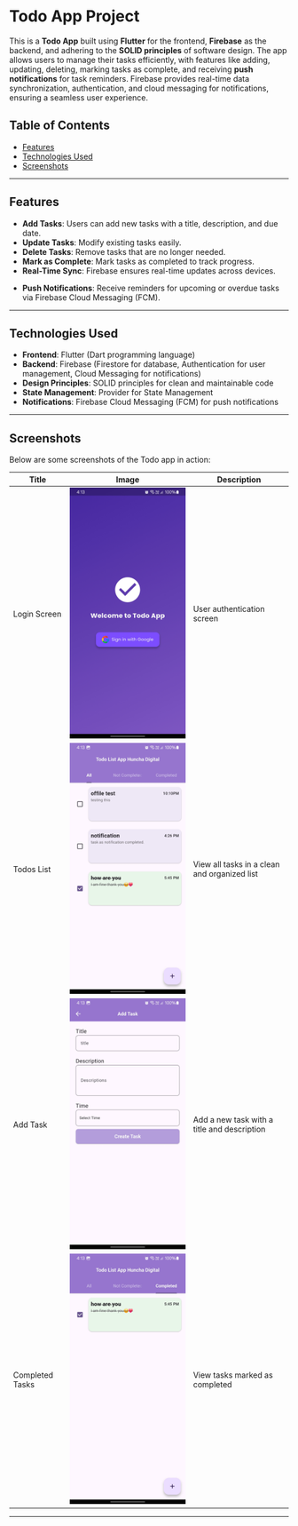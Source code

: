 # Todo App Project


This is a **Todo App** built using **Flutter** for the frontend, **Firebase** as the backend, and adhering to the **SOLID principles** of software design. The app allows users to manage their tasks efficiently, with features like adding, updating, deleting, marking tasks as complete, and receiving **push notifications** for task reminders. Firebase provides real-time data synchronization, authentication, and cloud messaging for notifications, ensuring a seamless user experience.

## Table of Contents

- [Features](#features)
- [Technologies Used](#technologies-used)
- [Screenshots](#screenshots)

---

## Features

- **Add Tasks**: Users can add new tasks with a title, description, and due date.
- **Update Tasks**: Modify existing tasks easily.
- **Delete Tasks**: Remove tasks that are no longer needed.
- **Mark as Complete**: Mark tasks as completed to track progress.
- **Real-Time Sync**: Firebase ensures real-time updates across devices.
<!-- - **Authentication**: Secure user login and registration using Firebase Auth. -->
- **Push Notifications**: Receive reminders for upcoming or overdue tasks via Firebase Cloud Messaging (FCM).

---

## Technologies Used

- **Frontend**: Flutter (Dart programming language)
- **Backend**: Firebase (Firestore for database, Authentication for user management, Cloud Messaging for notifications)
- **Design Principles**: SOLID principles for clean and maintainable code
- **State Management**: Provider for State Management
- **Notifications**: Firebase Cloud Messaging (FCM) for push notifications

---

## Screenshots

Below are some screenshots of the Todo app in action:

| Title               | Image                                                                 | Description                                     |
|---------------------|-----------------------------------------------------------------------|-------------------------------------------------|
| Login Screen        | ![Login Screen](./screenshots/login_screen.jpg)                       | User authentication screen                      |
| Todos List          | ![Todos List](./screenshots/all_todos_screen.jpg)                     | View all tasks in a clean and organized list    |
| Add Task            | ![Add Task](./screenshots/create_todos.jpg)                           | Add a new task with a title and description     |
| Completed Tasks     | ![Completed Tasks](./screenshots/completed_todos.jpg)                 | View tasks marked as completed                  |

---